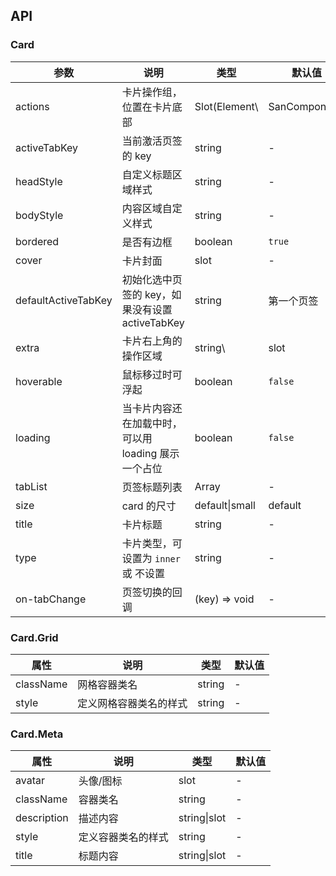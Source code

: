 ## API

### Card
| 参数                | 说明                                                | 类型          | 默认值        |
| ---                 | ---                                                 | ---           | ---           |
| actions             | 卡片操作组，位置在卡片底部                          | Slot(Element\ | SanComponent) | - |
| activeTabKey        | 当前激活页签的 key                                  | string        | -             |
| headStyle           | 自定义标题区域样式                                  | string        | -             |
| bodyStyle           | 内容区域自定义样式                                  | string        | -             |
| bordered            | 是否有边框                                          | boolean       | `true`        |
| cover               | 卡片封面                                            | slot          | -             |
| defaultActiveTabKey | 初始化选中页签的 key，如果没有设置 activeTabKey     | string        | 第一个页签    |
| extra               | 卡片右上角的操作区域                                | string\       | slot          | - |
| hoverable           | 鼠标移过时可浮起                                    | boolean       | `false`       |
| loading             | 当卡片内容还在加载中时，可以用 loading 展示一个占位 | boolean       | `false`       |
| tabList             | 页签标题列表                                        | Array         | -             |
| size                | card 的尺寸                                         | default\|small               | default |
| title               | 卡片标题                                            | string        | -             |
| type                | 卡片类型，可设置为 `inner` 或 不设置                | string        | -             |
| on-tabChange         | 页签切换的回调                                      | (key) => void | -             |

### Card.Grid

| 属性 | 说明 | 类型 | 默认值 |
| -------- | ----------- | ---- | ------- |
| className | 网格容器类名 | string | - |
| style | 定义网格容器类名的样式 | string | - |

### Card.Meta

| 属性 | 说明 | 类型 | 默认值 |
| -------- | ----------- | ---- | ------- |
| avatar | 头像/图标 | slot | - |
| className | 容器类名 | string | - |
| description | 描述内容 | string\|slot | - |
| style | 定义容器类名的样式 | string | - |
| title | 标题内容 | string\|slot | - |
